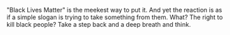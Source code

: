 "Black Lives Matter" is the meekest way to put it. And yet the reaction is as if a simple slogan is trying to take something from them. What? The right to kill black people? Take a step back and a deep breath and think.
